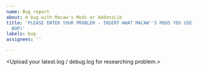 ```yaml
---
name: Bug report
about: A bug with Macaw's Mods or AddonsLib
title: 'PLEASE ENTER YOUR PROBLEM - INSERT WHAT MACAW''S MODS YOU USE (ex: Macaw''s
  BOP)'
labels: bug
assignees: ''

---
```


<Describe your problem here.>

<Screenchot are appreciated for better problem resolution.>

<Upload your latest.log / debug.log for researching problem.>
